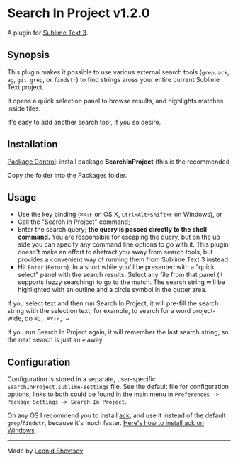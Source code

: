 # Search In Project v1.2.0

A plugin for [Sublime Text 3](http://www.sublimetext.com/).

## Synopsis

This plugin makes it possible to use various external search tools (`grep`, `ack`, `ag`, `git grep`, or `findstr`) to find strings aross your entire current Sublime Text project.

It opens a quick selection panel to browse results, and highlights matches inside files.

It's easy to add another search tool, if you so desire.

## Installation

[Package Control](http://wbond.net/sublime_packages/package_control): install package **SearchInProject** (this is the recommended

Copy the folder into the Packages folder.

## Usage

* Use the key binding (`⌘⌥⇧F` on OS X, `Ctrl+Alt+Shift+F` on Windows), or
* Call the "Search in Project" command;
* Enter the search query; **the query is passed directly to the shell command.** You are responsible for escaping the query, but on the up side you can specify any command line options to go with it. This plugin doesn't make an effort to abstract you away from search tools, but provides a convenient way of running them from Sublime Text 3 instead.
* Hit `Enter` (`Return`). In a short while you'll be presented with a "quick select" panel with the search results. Select any file from that panel (it supports fuzzy searching) to go to the match. The search string will be highlighted with an outline and a circle symbol in the gutter area.

If you select text and then run Search In Project, it will pre-fill the search string with the selection text; for example, to search for a word project-wide, do `⌘D, ⌘⌥⇧F, ↩`

If you run Search In Project again, it will remember the last search string, so the next search is just an `↩` away.

## Configuration

Configuration is stored in a separate, user-specific `SearchInProject.sublime-settings` file. See the default file for configuration options; links to both could be
found in the main menu in `Preferences -> Package Settings -> Search In Project`.

On any OS I recommend you to install [ack](http://betterthangrep.com/), and use it instead of the default `grep`/`findstr`, because it's much faster. [Here's how to install ack on Windows](http://stackoverflow.com/questions/1023710/how-can-i-install-and-use-ack-library-on-windows).

* * *

Made by [Leonid Shevtsov](http://leonid.shevtsov.me)
